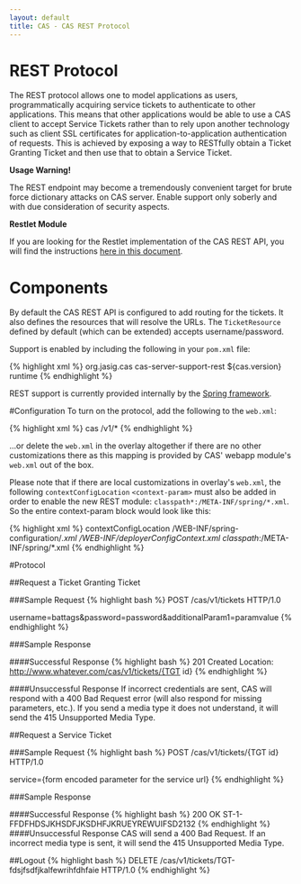 ```yaml
---
layout: default
title: CAS - CAS REST Protocol
---
```


# REST Protocol
The REST protocol allows one to model applications as users, programmatically acquiring service tickets to authenticate to other applications. This means that other applications would be able to use a CAS client  to accept Service Tickets rather than to rely upon another technology such as client SSL certificates for application-to-application authentication of requests. This is achieved by exposing a way to RESTfully obtain a Ticket Granting Ticket and then use that to obtain a Service Ticket.

<div class="alert alert-warning"><strong>Usage Warning!</strong><p>The REST endpoint may become a tremendously convenient target for brute force dictionary attacks on CAS server. Enable support only soberly and with due consideration of security aspects.</p></div>

<div class="alert alert-info"><strong>Restlet Module</strong><p>If you are looking for the Restlet implementation of the CAS REST API, you will find the instructions <a href="REST-Protocol-Deprecated.html">here in this document</a>.</p></div>

# Components
By default the CAS REST API is configured to add routing for the tickets. It also defines the resources that will resolve the URLs. The `TicketResource` defined by default (which can be extended) accepts username/password.

Support is enabled by including the following in your `pom.xml` file:


{% highlight xml %}
<dependency>
    <groupId>org.jasig.cas</groupId>
    <artifactId>cas-server-support-rest</artifactId>
    <version>${cas.version}</version>
    <scope>runtime</scope>
</dependency>
{% endhighlight %}

REST support is currently provided internally by the [Spring framework](http://spring.io/guides/gs/rest-service/‎).


#Configuration
To turn on the protocol, add the following to the `web.xml`:

{% highlight xml %}
<servlet-mapping>
    <servlet-name>cas</servlet-name>
    <url-pattern>/v1/*</url-pattern>
</servlet-mapping>
{% endhighlight %}


...or delete the `web.xml` in the overlay altogether if there are no other customizations there as this mapping is provided by CAS' webapp module's `web.xml` out of the box.

Please note that if there are local customizations in overlay's `web.xml`, the following `contextConfigLocation` `<context-param>` must also be added in order to enable the new REST module: `classpath*:/META-INF/spring/*.xml`. So the entire context-param block would look like this:

{% highlight xml %}
<context-param>
    <param-name>contextConfigLocation</param-name>
    <param-value>
      /WEB-INF/spring-configuration/*.xml
      /WEB-INF/deployerConfigContext.xml
      classpath*:/META-INF/spring/*.xml
    </param-value>
</context-param>
{% endhighlight %}

#Protocol

##Request a Ticket Granting Ticket

###Sample Request
{% highlight bash %}
POST /cas/v1/tickets HTTP/1.0
 
username=battags&password=password&additionalParam1=paramvalue
{% endhighlight %}


###Sample Response


####Successful Response
{% highlight bash %}
201 Created
Location: http://www.whatever.com/cas/v1/tickets/{TGT id}
{% endhighlight %}


####Unsuccessful Response
If incorrect credentials are sent, CAS will respond with a 400 Bad Request error (will also respond for missing parameters, etc.). If you send a media type it does not understand, it will send the 415 Unsupported Media Type.


##Request a Service Ticket

###Sample Request
{% highlight bash %}
POST /cas/v1/tickets/{TGT id} HTTP/1.0
 
service={form encoded parameter for the service url}
{% endhighlight %}

###Sample Response

####Successful Response
{% highlight bash %}
200 OK
ST-1-FFDFHDSJKHSDFJKSDHFJKRUEYREWUIFSD2132
{% endhighlight %}
####Unsuccessful Response
CAS will send a 400 Bad Request. If an incorrect media type is sent, it will send the 415 Unsupported Media Type.


##Logout
{% highlight bash %}
DELETE /cas/v1/tickets/TGT-fdsjfsdfjkalfewrihfdhfaie HTTP/1.0
{% endhighlight %}
